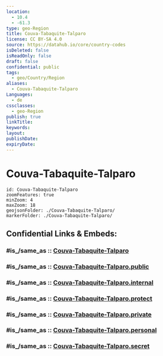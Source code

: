```yaml
---
location:
  - 10.4
  - -61.3
type: geo-Region
title: Couva-Tabaquite-Talparo
license: CC BY-SA 4.0
source: https://datahub.io/core/country-codes
isDeleted: false
isReadOnly: false
draft: false
confidential: public
tags:
  - geo/Country/Region
aliases:
  - Couva-Tabaquite-Talparo
Languages:
  - de
cssclasses:
  - geo-Region
publish: true
linkTitle:
keywords:
layout:
publishDate:
expiryDate:
---
```


# Couva-Tabaquite-Talparo

```leaflet
id: Couva-Tabaquite-Talparo
zoomFeatures: true 
minZoom: 4 
maxZoom: 18
geojsonFolder: ./Couva-Tabaquite-Talparo/
markerFolder: ./Couva-Tabaquite-Talparo/
```


## Confidential Links & Embeds: 

### #is_/same_as :: [Couva-Tabaquite-Talparo](/_Standards/Earth/Continent/America~Caribbean/Trinidad_and_Tobago~Islands/Regions~Trinidad-Tobago/Couva-Tabaquite-Talparo.md) 

### #is_/same_as :: [Couva-Tabaquite-Talparo.public](/_public/Earth/Continent/America~Caribbean/Trinidad_and_Tobago~Islands/Regions~Trinidad-Tobago/Couva-Tabaquite-Talparo.public.md) 

### #is_/same_as :: [Couva-Tabaquite-Talparo.internal](/_internal/Earth/Continent/America~Caribbean/Trinidad_and_Tobago~Islands/Regions~Trinidad-Tobago/Couva-Tabaquite-Talparo.internal.md) 

### #is_/same_as :: [Couva-Tabaquite-Talparo.protect](/_protect/Earth/Continent/America~Caribbean/Trinidad_and_Tobago~Islands/Regions~Trinidad-Tobago/Couva-Tabaquite-Talparo.protect.md) 

### #is_/same_as :: [Couva-Tabaquite-Talparo.private](/_private/Earth/Continent/America~Caribbean/Trinidad_and_Tobago~Islands/Regions~Trinidad-Tobago/Couva-Tabaquite-Talparo.private.md) 

### #is_/same_as :: [Couva-Tabaquite-Talparo.personal](/_personal/Earth/Continent/America~Caribbean/Trinidad_and_Tobago~Islands/Regions~Trinidad-Tobago/Couva-Tabaquite-Talparo.personal.md) 

### #is_/same_as :: [Couva-Tabaquite-Talparo.secret](/_secret/Earth/Continent/America~Caribbean/Trinidad_and_Tobago~Islands/Regions~Trinidad-Tobago/Couva-Tabaquite-Talparo.secret.md)

